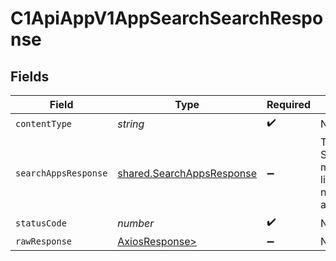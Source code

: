 # C1ApiAppV1AppSearchSearchResponse


## Fields

| Field                                                                                          | Type                                                                                           | Required                                                                                       | Description                                                                                    |
| ---------------------------------------------------------------------------------------------- | ---------------------------------------------------------------------------------------------- | ---------------------------------------------------------------------------------------------- | ---------------------------------------------------------------------------------------------- |
| `contentType`                                                                                  | *string*                                                                                       | :heavy_check_mark:                                                                             | N/A                                                                                            |
| `searchAppsResponse`                                                                           | [shared.SearchAppsResponse](../../models/shared/searchappsresponse.md)                         | :heavy_minus_sign:                                                                             |  The SearchAppsResponse message contains a list of results and a nextPageToken if applicable.<br/> |
| `statusCode`                                                                                   | *number*                                                                                       | :heavy_check_mark:                                                                             | N/A                                                                                            |
| `rawResponse`                                                                                  | [AxiosResponse>](https://axios-http.com/docs/res_schema)                                       | :heavy_minus_sign:                                                                             | N/A                                                                                            |